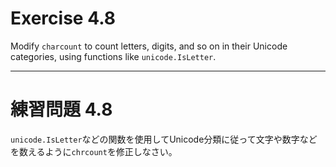 # Exercise 4.8
Modify `charcount` to count letters, digits, and so on in their Unicode categories, using functions like `unicode.IsLetter`.

---
# 練習問題 4.8
`unicode.IsLetter`などの関数を使用してUnicode分類に従って文字や数字などを数えるように`chrcount`を修正しなさい。
